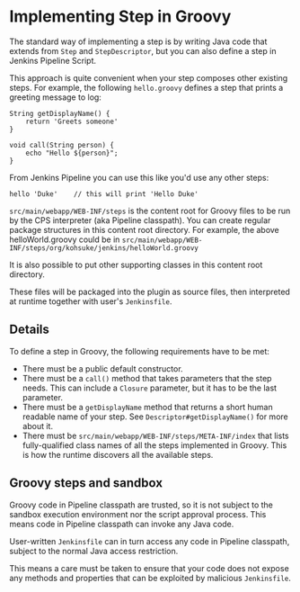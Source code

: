 # Implementing Step in Groovy
The standard way of implementing a step is by writing Java code that extends from `Step` and `StepDescriptor`,
but you can also define a step in Jenkins Pipeline Script.

This approach is quite convenient when your step composes other
existing steps. For example, the following `hello.groovy` defines
a step that prints a greeting message to log:

```
String getDisplayName() {
    return 'Greets someone'
}

void call(String person) {
    echo "Hello ${person}";
}
```

From Jenkins Pipeline you can use this like you'd use any other steps:

```
hello 'Duke'    // this will print 'Hello Duke'
```

`src/main/webapp/WEB-INF/steps` is the content root for Groovy files
to be run by the CPS interpreter (aka Pipeline classpath). You can create regular package
structures in this content root directory. For example, the above
helloWorld.groovy could be in `src/main/webapp/WEB-INF/steps/org/kohsuke/jenkins/helloWorld.groovy`

It is also possible to put other supporting classes in this content root directory.

These files will be packaged into the plugin as source files, then
interpreted at runtime together with user's `Jenkinsfile`.

## Details
To define a step in Groovy, the following requirements have to be met:

* There must be a public default constructor.
* There must be a `call()` method that takes parameters that the step needs.
  This can include a `Closure` parameter, but it has to be the last parameter.
* There must be a `getDisplayName` method that returns a short human readable name
  of your step. See `Descriptor#getDisplayName()` for more about it.
* There must be `src/main/webapp/WEB-INF/steps/META-INF/index` that lists fully-qualified class names
  of all the steps implemented in Groovy. This is how the runtime discovers all the available steps.

## Groovy steps and sandbox
Groovy code in Pipeline classpath are trusted,
so it is not subject to the sandbox execution environment nor the script approval process.
This means code in Pipeline classpath can invoke any Java code.

User-written `Jenkinsfile` can in turn access any code in Pipeline classpath,
subject to the normal Java access restriction.

This means a care must be taken to ensure that your code
does not expose any methods and properties that can be exploited by malicious `Jenkinsfile`.

